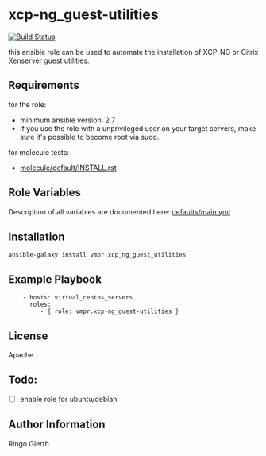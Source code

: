 xcp-ng_guest-utilities
======================
[![Build Status](https://travis-ci.com/vmpr/xcp-ng_guest-utilities.svg?branch=master)](https://travis-ci.com/vmpr/xcp-ng_guest-utilities)

this ansible role can be used to automate the installation of XCP-NG or Citrix Xenserver guest utilities.

Requirements
------------
for the role:

- minimum ansible version: 2.7
- if you use the role with a unprivileged user on your target servers, make sure it's possible to become root via sudo.

for molecule tests:
- [molecule/default/INSTALL.rst](https://github.com/vmpr/xcp-ng_guest-utilities/tree/master/molecule/default/INSTALL.rst)

Role Variables
--------------

Description of all variables are documented here: [defaults/main.yml](https://github.com/vmpr/xcp-ng_guest-utilities/tree/master/defaults/main.yml)

Installation
------------
`ansible-galaxy install vmpr.xcp_ng_guest_utilities`


Example Playbook
----------------
```
    - hosts: virtual_centos_servers
      roles:
         - { role: vmpr.xcp-ng_guest-utilities }
```         

License
-------
Apache

Todo:
-----
- [ ] enable role for ubuntu/debian

Author Information
------------------

Ringo Gierth
